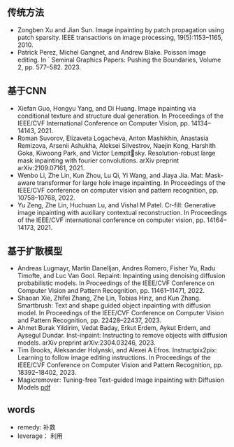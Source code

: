 
## 传统方法

- Zongben Xu and Jian Sun. Image inpainting by patch propagation using patch sparsity. IEEE transactions on image processing, 19(5):1153–1165, 2010.
- Patrick Perez, Michel Gangnet, and Andrew Blake. Poisson image editing. In ´ Seminal Graphics Papers: Pushing the Boundaries, Volume 2, pp. 577–582. 2023.

## 基于CNN

- Xiefan Guo, Hongyu Yang, and Di Huang. Image inpainting via conditional texture and structure dual generation. In Proceedings of the IEEE/CVF International Conference on Computer Vision, pp. 14134–14143, 2021.
- Roman Suvorov, Elizaveta Logacheva, Anton Mashikhin, Anastasia Remizova, Arsenii Ashukha, Aleksei Silvestrov, Naejin Kong, Harshith Goka, Kiwoong Park, and Victor Lempitsky. Resolution-robust large mask inpainting with fourier convolutions. arXiv preprint arXiv:2109.07161, 2021.
- Wenbo Li, Zhe Lin, Kun Zhou, Lu Qi, Yi Wang, and Jiaya Jia. Mat: Mask-aware transformer for large hole image inpainting. In Proceedings of the IEEE/CVF conference on computer vision and pattern recognition, pp. 10758–10768, 2022.
- Yu Zeng, Zhe Lin, Huchuan Lu, and Vishal M Patel. Cr-fill: Generative image inpainting with auxiliary contextual reconstruction. In Proceedings of the IEEE/CVF international conference on computer vision, pp. 14164–14173, 2021.

## 基于扩散模型

- Andreas Lugmayr, Martin Danelljan, Andres Romero, Fisher Yu, Radu Timofte, and Luc Van Gool. Repaint: Inpainting using denoising diffusion probabilistic models. In Proceedings of the IEEE/CVF Conference on Computer Vision and Pattern Recognition, pp. 11461–11471, 2022.
- Shaoan Xie, Zhifei Zhang, Zhe Lin, Tobias Hinz, and Kun Zhang. Smartbrush: Text and shape guided object inpainting with diffusion model. In Proceedings of the IEEE/CVF Conference on Computer Vision and Pattern Recognition, pp. 22428–22437, 2023.
- Ahmet Burak Yildirim, Vedat Baday, Erkut Erdem, Aykut Erdem, and Aysegul Dundar. Inst-inpaint: Instructing to remove objects with diffusion models. arXiv preprint arXiv:2304.03246, 2023.
- Tim Brooks, Aleksander Holynski, and Alexei A Efros. Instructpix2pix: Learning to follow image editing instructions. In Proceedings of the IEEE/CVF Conference on Computer Vision and Pattern Recognition, pp. 18392–18402, 2023.
- Magicremover: Tuning-free Text-guided Image inpainting with Diffusion Models [pdf](https://browse.arxiv.org/pdf/2310.02848.pdf)

## words

- remedy: 补救
- leverage： 利用